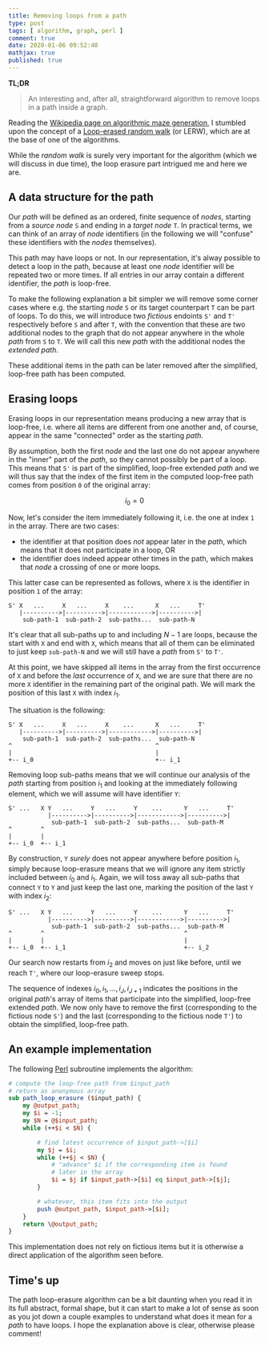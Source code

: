 ```yaml
---
title: Removing loops from a path
type: post
tags: [ algorithm, graph, perl ]
comment: true
date: 2020-01-06 09:52:40
mathjax: true
published: true
---
```


**TL;DR**

> An interesting and, after all, straightforward algorithm to remove loops
> in a path inside a graph.

Reading the [Wikipedia page on algorithmic maze
generation][wikipedia-maze], I stumbled upon the concept of a [Loop-erased
random walk][wikipedia-lerw] (or LERW), which are at the base of one of
the algorithms.

While the *random walk* is surely very important for the algorithm (which
we will discuss in due time), the loop erasure part intrigued me and here
we are.

## A data structure for the path

Our *path* will be defined as an ordered, finite sequence of *nodes*,
starting from a *source node* `S` and ending in a *target node* `T`.
In practical terms, we can think of an array of *node* identifiers (in
the following we will "confuse" these identifiers with the *nodes*
themselves).

This path may have loops or not. In our representation, it's alway
possible to detect a loop in the path, because at least one *node*
identifier will be repeated two or more times. If all entries in our array
contain a different identifier, the *path* is loop-free.

To make the following explanation a bit simpler we will remove some corner
cases where e.g. the starting *node* `S` or its target counterpart `T` can be
part of loops. To do this, we will introduce two *fictious* endoints `S'` and
`T'` respectively before `S` and after `T`, with the convention that these are
two additional nodes to the graph that do not appear anywhere in the whole
*path* from `S` to `T`. We will call this new *path* with the additional nodes
the *extended path*.

These additional items in the path can be later removed after the
simplified, loop-free path has been computed.


## Erasing loops

Erasing loops in our representation means producing a new array that is
loop-free, i.e. where all items are different from one another and, of
course, appear in the same "connected" order as the starting *path*.

By assumption, both the first *node* and the last one do not appear
anywhere in the "inner" part of the *path*, so they cannot possibly be
part of a loop. This means that `S'` is part of the simplified, loop-free
extended *path* and we will thus say that the index of the first item in
the computed loop-free path comes from position `0` of the original array:

$$ i_0 = 0 $$

Now, let's consider the item immediately following it, i.e. the one at
index `1` in the array. There are two cases:

- the identifier at that position does *not* appear later in the *path*,
  which means that it does not participate in a loop, OR
- the identifier does indeed appear other times in the path, which makes
  that *node* a crossing of one or more loops.

This latter case can be represented as follows, where `X` is the
identifier in position `1` of the array:

```
S' X   ...     X   ...     X    ...      X   ...     T'
   |---------->|---------->|------------>|---------->|
    sub-path-1  sub-path-2  sub-paths...  sub-path-N
```

It's clear that all sub-paths up to and including $N-1$ are loops, because
the start with `X` and end with `X`, which means that all of them can be
eliminated to just keep `sub-path-N` and we will still have a *path* from
`S'` to `T'`.

At this point, we have skipped all items in the array from the first
occurrence of `X` and before the *last* occurrence of `X`, and we are sure
that there are no more `X` identifier in the remaining part of the
original path. We will mark the position of this last `X` with index
$i_1$.

The situation is the following:

```
S' X   ...     X   ...     X    ...      X   ...     T'
   |---------->|---------->|------------>|---------->|
    sub-path-1  sub-path-2  sub-paths...  sub-path-N
^                                        ^
|                                        |
+-- i_0                                  +-- i_1
```

Removing loop sub-paths means that we will continue our analysis of the
*path* starting from position $i_1$ and looking at the immediately
following element, which we will assume will have identifier `Y`:

```
S' ...   X Y   ...     Y   ...     Y    ...      Y   ...     T'
           |---------->|---------->|------------>|---------->|
            sub-path-1  sub-path-2  sub-paths...  sub-path-M
^        ^
|        |
+-- i_0  +-- i_1
```

By construction, `Y` *surely* does not appear anywhere before position
$i_1$, simply because loop-erasure means that we will ignore any item
strictly included between $i_0$ and $i_1$. Again, we will toss away all
sub-paths that connect `Y` to `Y` and just keep the last one, marking the
position of the last `Y` with index $i_2$:

```
S' ...   X Y   ...     Y   ...     Y    ...      Y   ...     T'
           |---------->|---------->|------------>|---------->|
            sub-path-1  sub-path-2  sub-paths...  sub-path-M
^        ^                                       ^
|        |                                       |
+-- i_0  +-- i_1                                 +-- i_2
```

Our search now restarts from $i_2$ and moves on just like before, until we
reach `T'`, where our loop-erasure sweep stops.

The sequence of indexes $i_0, i_1, ..., i_J, i_{J+1}$ indicates the
positions in the original *path*'s array of items that participate into
the simplified, loop-free extended *path*. We now only have to remove the
first (corresponding to the fictious node `S'`) and the last
(corresponding to the fictious node `T'`) to obtain the simplified,
loop-free path.


## An example implementation

The following [Perl][] subroutine implements the algorithm:

```perl
# compute the loop-free path from $input_path
# return as anonymous array
sub path_loop_erasure ($input_path) {
    my @output_path;
    my $i = -1;
    my $N = @$input_path;
    while (++$i < $N) {

        # find latest occurrence of $input_path->[$i]
        my $j = $i;
        while (++$j < $N) {
            # "advance" $i if the corresponding item is found
            # later in the array
            $i = $j if $input_path->[$i] eq $input_path->[$j];
        }

        # whatever, this item fits into the output
        push @output_path, $input_path->[$i];
    }
    return \@output_path;
}
```

This implementation does not rely on fictious items but it is otherwise a
direct application of the algorithm seen before.

## Time's up

The path loop-erasure algorithm can be a bit daunting when you read it in
its full abstract, formal shape, but it can start to make a lot of sense
as soon as you jot down a couple examples to understand what does it mean
for a *path* to have loops. I hope the explanation above is clear,
otherwise please comment!


[wikipedia-maze]: https://en.wikipedia.org/wiki/Maze_generation_algorithm
[wikipedia-lerw]: https://en.wikipedia.org/wiki/Loop-erased_random_walk
[Perl]: https://www.perl.org/
